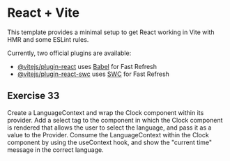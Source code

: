 # React + Vite

This template provides a minimal setup to get React working in Vite with HMR and some ESLint rules.

Currently, two official plugins are available:

- [@vitejs/plugin-react](https://github.com/vitejs/vite-plugin-react/blob/main/packages/plugin-react/README.md) uses [Babel](https://babeljs.io/) for Fast Refresh
- [@vitejs/plugin-react-swc](https://github.com/vitejs/vite-plugin-react-swc) uses [SWC](https://swc.rs/) for Fast Refresh

## Exercise 33

Create a LanguageContext and wrap the Clock component within its provider.
Add a select tag to the component in which the Clock component is rendered that allows the user to select the language, and pass it as a value to the Provider.
Consume the LanguageContext within the Clock component by using the useContext hook, and show the "current time" message in the correct language.

